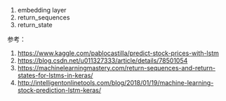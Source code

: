 1. embedding layer
2. return_sequences
3. return_state


参考：
1. <https://www.kaggle.com/pablocastilla/predict-stock-prices-with-lstm>
2. <https://blog.csdn.net/u011327333/article/details/78501054>
3. <https://machinelearningmastery.com/return-sequences-and-return-states-for-lstms-in-keras/>
4. <http://intelligentonlinetools.com/blog/2018/01/19/machine-learning-stock-prediction-lstm-keras/>